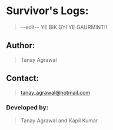 # Survivor's Logs:

> --edit--
YE BIK GYI YE GAURMINT!!

## Author:

> Tanay Agrawal

## Contact:

> tanay_agrawal@hotmail.com

### Developed by:

> Tanay Agrawal and Kapil Kumar
